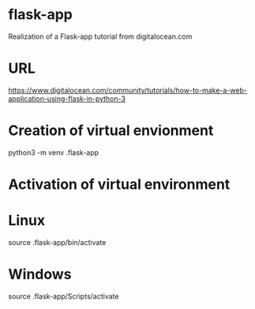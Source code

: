 # flask-app
Realization of a Flask-app tutorial from digitalocean.com

# URL 
https://www.digitalocean.com/community/tutorials/how-to-make-a-web-application-using-flask-in-python-3

# Creation of virtual envionment
python3 -m venv .flask-app

# Activation of virtual environment

# Linux
source .flask-app/bin/activate

# Windows
source .flask-app/Scripts/activate